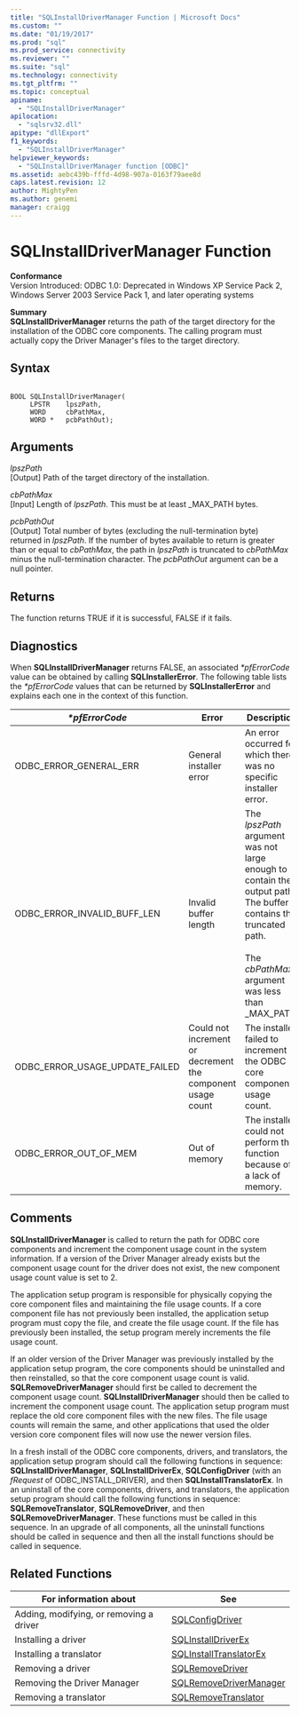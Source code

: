 ```yaml
---
title: "SQLInstallDriverManager Function | Microsoft Docs"
ms.custom: ""
ms.date: "01/19/2017"
ms.prod: "sql"
ms.prod_service: connectivity
ms.reviewer: ""
ms.suite: "sql"
ms.technology: connectivity
ms.tgt_pltfrm: ""
ms.topic: conceptual
apiname: 
  - "SQLInstallDriverManager"
apilocation: 
  - "sqlsrv32.dll"
apitype: "dllExport"
f1_keywords: 
  - "SQLInstallDriverManager"
helpviewer_keywords: 
  - "SQLInstallDriverManager function [ODBC]"
ms.assetid: aebc439b-fffd-4d98-907a-0163f79aee8d
caps.latest.revision: 12
author: MightyPen
ms.author: genemi
manager: craigg
---
```

# SQLInstallDriverManager Function
**Conformance**  
 Version Introduced: ODBC 1.0: Deprecated in Windows XP Service Pack 2, Windows Server 2003 Service Pack 1, and later operating systems  
  
 **Summary**  
 **SQLInstallDriverManager** returns the path of the target directory for the installation of the ODBC core components. The calling program must actually copy the Driver Manager's files to the target directory.  
  
## Syntax  
  
```  
  
BOOL SQLInstallDriverManager(  
     LPSTR    lpszPath,  
     WORD     cbPathMax,  
     WORD *   pcbPathOut);  
```  
  
## Arguments  
 *lpszPath*  
 [Output] Path of the target directory of the installation.  
  
 *cbPathMax*  
 [Input] Length of *lpszPath*. This must be at least _MAX_PATH bytes.  
  
 *pcbPathOut*  
 [Output] Total number of bytes (excluding the null-termination byte) returned in *lpszPath*. If the number of bytes available to return is greater than or equal to *cbPathMax*, the path in *lpszPath* is truncated to *cbPathMax* minus the null-termination character. The *pcbPathOut* argument can be a null pointer.  
  
## Returns  
 The function returns TRUE if it is successful, FALSE if it fails.  
  
## Diagnostics  
 When **SQLInstallDriverManager** returns FALSE, an associated *\*pfErrorCode* value can be obtained by calling **SQLInstallerError**. The following table lists the *\*pfErrorCode* values that can be returned by **SQLInstallerError** and explains each one in the context of this function.  
  
|*\*pfErrorCode*|Error|Description|  
|---------------------|-----------|-----------------|  
|ODBC_ERROR_GENERAL_ERR|General installer error|An error occurred for which there was no specific installer error.|  
|ODBC_ERROR_INVALID_BUFF_LEN|Invalid buffer length|The *lpszPath* argument was not large enough to contain the output path. The buffer contains the truncated path.<br /><br /> The *cbPathMax* argument was less than _MAX_PATH.|  
|ODBC_ERROR_USAGE_UPDATE_FAILED|Could not increment or decrement the component usage count|The installer failed to increment the ODBC core component usage count.|  
|ODBC_ERROR_OUT_OF_MEM|Out of memory|The installer could not perform the function because of a lack of memory.|  
  
## Comments  
 **SQLInstallDriverManager** is called to return the path for ODBC core components and increment the component usage count in the system information. If a version of the Driver Manager already exists but the component usage count for the driver does not exist, the new component usage count value is set to 2.  
  
 The application setup program is responsible for physically copying the core component files and maintaining the file usage counts. If a core component file has not previously been installed, the application setup program must copy the file, and create the file usage count. If the file has previously been installed, the setup program merely increments the file usage count.  
  
 If an older version of the Driver Manager was previously installed by the application setup program, the core components should be uninstalled and then reinstalled, so that the core component usage count is valid. **SQLRemoveDriverManager** should first be called to decrement the component usage count. **SQLInstallDriverManager** should then be called to increment the component usage count. The application setup program must replace the old core component files with the new files. The file usage counts will remain the same, and other applications that used the older version core component files will now use the newer version files.  
  
 In a fresh install of the ODBC core components, drivers, and translators, the application setup program should call the following functions in sequence: **SQLInstallDriverManager**, **SQLInstallDriverEx**, **SQLConfigDriver** (with an *fRequest* of ODBC_INSTALL_DRIVER), and then **SQLInstallTranslatorEx**. In an uninstall of the core components, drivers, and translators, the application setup program should call the following functions in sequence: **SQLRemoveTranslator**, **SQLRemoveDriver**, and then **SQLRemoveDriverManager**. These functions must be called in this sequence. In an upgrade of all components, all the uninstall functions should be called in sequence and then all the install functions should be called in sequence.  
  
## Related Functions  
  
|For information about|See|  
|---------------------------|---------|  
|Adding, modifying, or removing a driver|[SQLConfigDriver](../../../odbc/reference/syntax/sqlconfigdriver-function.md)|  
|Installing a driver|[SQLInstallDriverEx](../../../odbc/reference/syntax/sqlinstalldriverex-function.md)|  
|Installing a translator|[SQLInstallTranslatorEx](../../../odbc/reference/syntax/sqlinstalltranslatorex-function.md)|  
|Removing a driver|[SQLRemoveDriver](../../../odbc/reference/syntax/sqlremovedriver-function.md)|  
|Removing the Driver Manager|[SQLRemoveDriverManager](../../../odbc/reference/syntax/sqlremovedrivermanager-function.md)|  
|Removing a translator|[SQLRemoveTranslator](../../../odbc/reference/syntax/sqlremovetranslator-function.md)|
